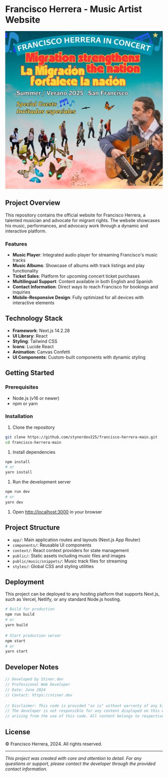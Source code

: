 # Francisco Herrera - Music Artist Website

![Francisco Herrera](public/images/francisco-concert-poster.png)

## Project Overview

This repository contains the official website for Francisco Herrera, a talented musician and advocate for migrant rights. The website showcases his music, performances, and advocacy work through a dynamic and interactive platform.

### Features

- **Music Player**: Integrated audio player for streaming Francisco's music tracks
- **Music Albums**: Showcase of albums with track listings and play functionality
- **Ticket Sales**: Platform for upcoming concert ticket purchases
- **Multilingual Support**: Content available in both English and Spanish
- **Contact Information**: Direct ways to reach Francisco for bookings and inquiries
- **Mobile-Responsive Design**: Fully optimized for all devices with interactive elements

## Technology Stack

- **Framework**: Next.js 14.2.28
- **UI Library**: React
- **Styling**: Tailwind CSS
- **Icons**: Lucide React
- **Animation**: Canvas Confetti
- **UI Components**: Custom-built components with dynamic styling

## Getting Started

### Prerequisites

- Node.js (v16 or newer)
- npm or yarn

### Installation

1. Clone the repository

```bash
git clone https://github.com/stynerdev225/francisco-herrera-main.git
cd francisco-herrera-main
```

1. Install dependencies

```bash
npm install
# or
yarn install
```

1. Run the development server

```bash
npm run dev
# or
yarn dev
```

1. Open [http://localhost:3000](http://localhost:3000) in your browser

## Project Structure

- `app/`: Main application routes and layouts (Next.js App Router)
- `components/`: Reusable UI components
- `context/`: React context providers for state management
- `public/`: Static assets including music files and images
- `public/music/snippets/`: Music track files for streaming
- `styles/`: Global CSS and styling utilities

## Deployment

This project can be deployed to any hosting platform that supports Next.js, such as Vercel, Netlify, or any standard Node.js hosting.

```bash
# Build for production
npm run build
# or
yarn build

# Start production server
npm start
# or
yarn start
```

## Developer Notes

```javascript
// Developed by Stiner.dev
// Professional Web Developer
// Date: June 2024
// Contact: https://stiner.dev

// Disclaimer: This code is provided "as is" without warranty of any kind, express or implied.
// The developer is not responsible for any content displayed on this website or any consequences
// arising from the use of this code. All content belongs to respective copyright holders.
```

## License

© Francisco Herrera, 2024. All rights reserved.

---

*This project was created with care and attention to detail. For any questions or support, please contact the developer through the provided contact information.*
